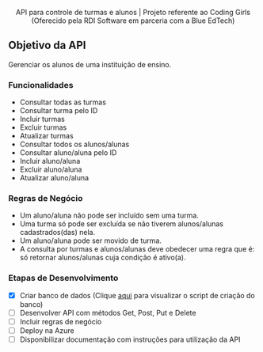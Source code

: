 <p align="center"> API para controle de turmas e alunos | Projeto referente ao Coding Girls (Oferecido pela RDI Software em parceria com a Blue EdTech)
 </p>

## Objetivo da API
Gerenciar os alunos de uma instituição de ensino.

### Funcionalidades

* Consultar todas as turmas
* Consultar turma pelo ID
* Incluir turmas
* Excluir turmas
* Atualizar turmas
* Consultar todos os alunos/alunas
* Consultar aluno/aluna pelo ID
* Incluir aluno/aluna
* Excluir aluno/aluna
* Atualizar aluno/aluna

### Regras de Negócio

* Um aluno/aluna não pode ser incluído sem uma turma.
* Uma turma só pode ser excluída se não tiverem alunos/alunas cadastrados(das) nela.
* Um aluno/aluna pode ser movido de turma.
* A consulta por turmas e alunos/alunas deve obedecer uma regra que é: só retornar alunos/alunas cuja condição é ativo(a).

### Etapas de Desenvolvimento 

- [x] Criar banco de dados (Clique [aqui](https://github.com/jessicagrimaldi/APIGestaoEscolar/blob/main/docs/escolaBD.sql) para visualizar o script de criação do banco) 
- [ ] Desenvolver API com métodos Get, Post, Put e Delete
- [ ] Incluir regras de negócio
- [ ] Deploy na Azure
- [ ] Disponibilizar documentação com instruções para utilização da API
